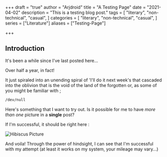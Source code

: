 +++
draft = "true"
author = "Arjdroid"
title = "A Testing Page"
date = "2021-04-02"
description = "This is a testing blog post."
tags = [
    "literary",
    "non-technical",
    "casual",
]
categories = [
    "literary",
    "non-technical",
    "casual",
]
series = ["Literature"]
aliases = ["Testing-Page"]

+++

## Introduction

It's been a while since I've last posted here...

Over half a year, in fact!

It just spiraled into an unending spiral of 'I'll do it next week's that cascaded into the oblivion that is the void of the land of the forgotten or, as some of you might be familiar with ;

```bash
/dev/null
```

Here's something that I want to try out. Is it possible for me to have _more than one_ picture in a **single** post?

If I'm successful, it should be right here :

![Hibiscus Picture](test-picture2.jpg)

And voila! Through the power of hindsight, I can see that I'm successful with my attempt (at least it works on my system, your mileage may vary...)
